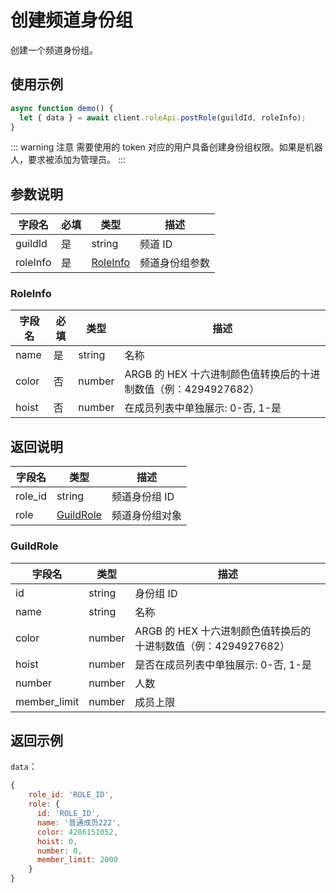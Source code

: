 # 创建频道身份组 <Badge text="v1.0.0" />

创建一个频道身份组。

## 使用示例

```javascript
async function demo() {
  let { data } = await client.roleApi.postRole(guildId, roleInfo);
}
```

::: warning 注意
需要使用的 token 对应的用户具备创建身份组权限。如果是机器人，要求被添加为管理员。
:::

## 参数说明

| 字段名   | 必填 | 类型                  | 描述           |
| -------- | ---- | --------------------- | -------------- |
| guildId  | 是   | string                | 频道 ID        |
| roleInfo | 是   | [RoleInfo](#roleinfo) | 频道身份组参数 |

### RoleInfo

| 字段名 | 必填 | 类型   | 描述                                                           |
| ------ | ---- | ------ | -------------------------------------------------------------- |
| name   | 是   | string | 名称                                                           |
| color  | 否   | number | ARGB 的 HEX 十六进制颜色值转换后的十进制数值（例：4294927682） |
| hoist  | 否   | number | 在成员列表中单独展示: 0-否, 1-是                               |

## 返回说明

| 字段名  | 类型                    | 描述           |
| ------- | ----------------------- | -------------- |
| role_id | string                  | 频道身份组 ID  |
| role    | [GuildRole](#guildrole) | 频道身份组对象 |

### GuildRole

| 字段名       | 类型   | 描述                                                           |
| ------------ | ------ | -------------------------------------------------------------- |
| id           | string | 身份组 ID                                                      |
| name         | string | 名称                                                           |
| color        | number | ARGB 的 HEX 十六进制颜色值转换后的十进制数值（例：4294927682） |
| hoist        | number | 是否在成员列表中单独展示: 0-否, 1-是                           |
| number       | number | 人数                                                           |
| member_limit | number | 成员上限                                                       |

## 返回示例

`data`：

```js
{
    role_id: 'ROLE_ID',
    role: {
      id: 'ROLE_ID',
      name: '普通成员222',
      color: 4286151052,
      hoist: 0,
      number: 0,
      member_limit: 2000
    }
}
```

